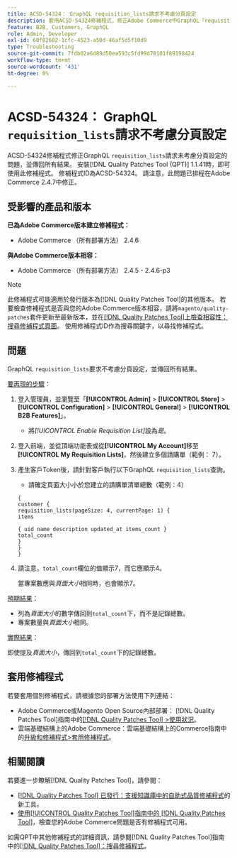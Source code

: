 ```yaml
---
title: ACSD-54324： GraphQL requisition_lists請求不考慮分頁設定
description: 套用ACSD-54324修補程式，修正Adobe Commerce中GraphQL「requisition_lists」請求不考慮分頁設定並傳回所有結果的問題。
feature: B2B, Customers, GraphQL
role: Admin, Developer
exl-id: 60f82602-1cfc-4523-a50d-46af5d5f10d9
type: Troubleshooting
source-git-commit: 7fdb02a6d89d50ea593c5fd99d78101f89198424
workflow-type: tm+mt
source-wordcount: '431'
ht-degree: 0%

---
```


# ACSD-54324： GraphQL `requisition_lists`請求不考慮分頁設定

ACSD-54324修補程式修正GraphQL `requisition_lists`請求未考慮分頁設定的問題，並傳回所有結果。 安裝[!DNL Quality Patches Tool (QPT)] 1.1.41時，即可使用此修補程式。 修補程式ID為ACSD-54324。 請注意，此問題已排程在Adobe Commerce 2.4.7中修正。

## 受影響的產品和版本

**已為Adobe Commerce版本建立修補程式：**

* Adobe Commerce （所有部署方法） 2.4.6

**與Adobe Commerce版本相容：**

* Adobe Commerce （所有部署方法） 2.4.5 - 2.4.6-p3

>[!NOTE]
>
>此修補程式可能適用於發行版本為[!DNL Quality Patches Tool]的其他版本。 若要檢查修補程式是否與您的Adobe Commerce版本相容，請將`magento/quality-patches`套件更新至最新版本，並在[[!DNL Quality Patches Tool]上檢查相容性：搜尋修補程式頁面](https://experienceleague.adobe.com/tools/commerce-quality-patches/index.html)。 使用修補程式ID作為搜尋關鍵字，以尋找修補程式。

## 問題

GraphQL `requisition_lists`要求不考慮分頁設定，並傳回所有結果。

<u>要再現的步驟</u>：

1. 登入管理員，並瀏覽至「**[!UICONTROL Admin]** > **[!UICONTROL Store]** > **[!UICONTROL Configuration]** > **[!UICONTROL General]** > **[!UICONTROL B2B Features]**」。

   * 將&#x200B;*[!UICONTROL Enable Requisition List]*&#x200B;設為&#x200B;*是*。

1. 登入前端，並從頂端功能表或從&#x200B;**[!UICONTROL My Account]**&#x200B;移至&#x200B;**[!UICONTROL My Requisition Lists]**，然後建立多個請購單（範例： 7）。
1. 產生客戶Token後，請針對客戶執行以下GraphQL `requisition_lists`查詢。

   * 請確定頁面大小小於您建立的請購單清單總數（範例：4）

   ```
   {
   customer {
   requisition_lists(pageSize: 4, currentPage: 1) {
   items
   
   { uid name description updated_at items_count }
   total_count
   }
   }
   }
   ```

1. 請注意，`total_count`欄位的值顯示7，而它應顯示4。

   當專案數應與&#x200B;*頁面大小*&#x200B;相同時，也會顯示7。

<u>預期結果</u>：

* 列為&#x200B;*頁面大小*&#x200B;的數字傳回到`total_count`下，而不是記錄總數。
* 專案數量與&#x200B;*頁面大小*&#x200B;相同。

<u>實際結果</u>：

即使提及&#x200B;*頁面大小*，傳回到`total_count`下的記錄總數。

## 套用修補程式

若要套用個別修補程式，請根據您的部署方法使用下列連結：

* Adobe Commerce或Magento Open Source內部部署： [!DNL Quality Patches Tool]指南中的[[!DNL Quality Patches Tool] >使用狀況](/help/tools/quality-patches-tool/usage.md)。
* 雲端基礎結構上的Adobe Commerce：雲端基礎結構上的Commerce指南中的[升級和修補程式>套用修補程式](https://experienceleague.adobe.com/docs/commerce-cloud-service/user-guide/develop/upgrade/apply-patches.html)。

## 相關閱讀

若要進一步瞭解[!DNL Quality Patches Tool]，請參閱：

* [[!DNL Quality Patches Tool] 已發行：支援知識庫中的自助式品質修補程式](https://experienceleague.adobe.com/en/docs/commerce-operations/tools/quality-patches-tool/quality-patches-tool-to-self-serve-quality-patches)的新工具。
* [使用[!UICONTROL Quality Patches Tool]指南中的 [!DNL Quality Patches Tool]](/help/tools/quality-patches-tool/patches-available-in-qpt/check-patch-for-magento-issue-with-magento-quality-patches.md)，檢查您的Adobe Commerce問題是否有修補程式可用。


如需QPT中其他修補程式的詳細資訊，請參閱[!DNL Quality Patches Tool]指南中的[[!DNL Quality Patches Tool]：搜尋修補程式](https://experienceleague.adobe.com/tools/commerce-quality-patches/index.html)。
